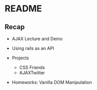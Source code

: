 # README

## Recap

* AJAX Lecture and Demo

* Using rails as an API

* Projects
  - CSS Friends
  - AJAXTwitter

* Homeworks: Vanilla DOM Manipulation
